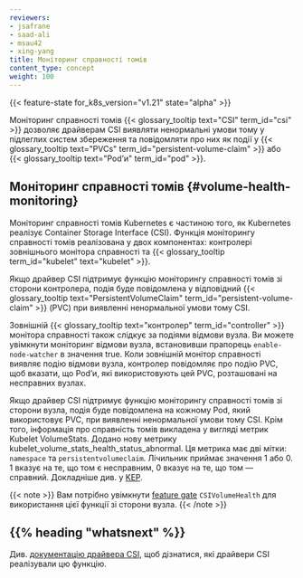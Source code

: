 ```yaml
---
reviewers:
- jsafrane
- saad-ali
- msau42
- xing-yang
title: Моніторинг справності томів
content_type: concept
weight: 100
---
```


<!-- overview -->

{{< feature-state for_k8s_version="v1.21" state="alpha" >}}

Моніторинг справності томів {{< glossary_tooltip text="CSI" term_id="csi" >}} дозволяє драйверам CSI виявляти ненормальні умови тому у підлеглих систем збереження та повідомляти про них як події у {{< glossary_tooltip text="PVCs" term_id="persistent-volume-claim" >}} або {{< glossary_tooltip text="Podʼи" term_id="pod" >}}.

<!-- body -->

## Моніторинг справності томів {#volume-health-monitoring}

Моніторинг справності томів Kubernetes є частиною того, як Kubernetes реалізує Container Storage Interface (CSI). Функція моніторингу справності томів реалізована у двох компонентах: контролері зовнішнього монітора справності та {{< glossary_tooltip term_id="kubelet" text="kubelet" >}}.

Якщо драйвер CSI підтримує функцію моніторингу справності томів зі сторони контролера, подія буде повідомлена у відповідний {{< glossary_tooltip text="PersistentVolumeClaim" term_id="persistent-volume-claim" >}} (PVC) при виявленні ненормальної умови тому CSI.

Зовнішній {{< glossary_tooltip text="контролер" term_id="controller" >}} монітора справності також слідкує за подіями відмови вузла. Ви можете увімкнути моніторинг відмови вузла, встановивши прапорець `enable-node-watcher` в значення true. Коли зовнішній монітор справності виявляє подію відмови вузла, контролер повідомляє про подію PVC, щоб вказати, що Podʼи, які використовують цей PVC, розташовані на несправних вузлах.

Якщо драйвер CSI підтримує функцію моніторингу справності томів зі сторони вузла, подія буде повідомлена на кожному Pod, який використовує PVC, при виявленні ненормальної умови тому CSI. Крім того, інформація про справність томів викладена у вигляді метрик Kubelet VolumeStats. Додано нову метрику kubelet_volume_stats_health_status_abnormal. Ця метрика має дві мітки: `namespace` та `persistentvolumeclaim`. Лічильник приймає значення 1 або 0. 1 вказує на те, що том є несправним, 0 вказує на те, що том — справний. Докладніше див. у [KEP](https://github.com/kubernetes/enhancements/tree/master/keps/sig-storage/1432-volume-health-monitor#kubelet-metrics-changes).

{{< note >}}
Вам потрібно увімкнути [feature gate](/docs/reference/command-line-tools-reference/feature-gates/) `CSIVolumeHealth` для використання цієї функції зі сторони вузла.
{{< /note >}}

## {{% heading "whatsnext" %}}

Див. [документацію драйвера CSI](https://kubernetes-csi.github.io/docs/drivers.html), щоб дізнатися, які драйвери CSI реалізували цю функцію.
